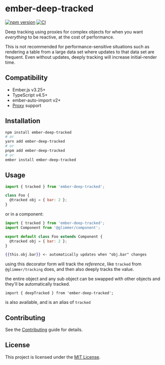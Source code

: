 # ember-deep-tracked

[![npm version](https://badge.fury.io/js/ember-deep-tracked.svg)](https://badge.fury.io/js/ember-deep-tracked)
[![CI](https://github.com/NullVoxPopuli/ember-deep-tracked/actions/workflows/ci.yml/badge.svg?branch=main&event=push)](https://github.com/NullVoxPopuli/ember-deep-tracked/actions/workflows/ci.yml)

Deep tracking using proxies for complex objects for when you want _everything_ to be reactive, at the cost of performance.

This is not recommended for performance-sensitive situations such as rendering a
table from a large data set where updates to that data set are frequent. Even
without updates, deeply tracking will increase initial-render time.

## Compatibility

* Ember.js v3.25+
* TypeScript v4.5+
* ember-auto-import v2+
* [Proxy](https://developer.mozilla.org/en-US/docs/Web/JavaScript/Reference/Global_Objects/Proxy) support

## Installation

```bash
npm install ember-deep-tracked
# or
yarn add ember-deep-tracked
# or
pnpm add ember-deep-tracked
# or
ember install ember-deep-tracked
```

## Usage

```js
import { tracked } from 'ember-deep-tracked';

class Foo {
  @tracked obj = { bar: 2 };
}
```
or in a component:
```js
import { tracked } from 'ember-deep-tracked';
import Component from '@glimmer/component';

export default class Foo extends Component {
  @tracked obj = { bar: 2 };
}
```
```hbs
{{this.obj.bar}} <- automatically updates when "obj.bar" changes
```
using this decorator form will track the _reference_, like `tracked` from `@glimmer/tracking` does, and then also deeply tracks the value.

the entire object and any sub object can be swapped with other objects and they'll be automatically tracked.

`import { deepTracked } from 'ember-deep-tracked';`

is also available, and is an alias of `tracked`

## Contributing

See the [Contributing](CONTRIBUTING.md) guide for details.


## License

This project is licensed under the [MIT License](LICENSE.md).
